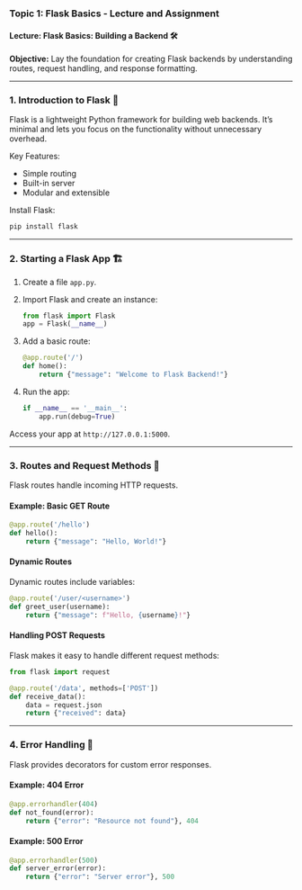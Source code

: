 ### Topic 1: Flask Basics - Lecture and Assignment

#### Lecture: **Flask Basics: Building a Backend 🛠️**

**Objective:** Lay the foundation for creating Flask backends by understanding routes, request handling, and response formatting.

---

### **1. Introduction to Flask 🚀**

Flask is a lightweight Python framework for building web backends. It’s minimal and lets you focus on the functionality without unnecessary overhead.

Key Features:

- Simple routing
- Built-in server
- Modular and extensible

Install Flask:

```bash
pip install flask
```

---

### **2. Starting a Flask App 🏗️**

1. Create a file `app.py`.
2. Import Flask and create an instance:

   ```python
   from flask import Flask
   app = Flask(__name__)
   ```

3. Add a basic route:

   ```python
   @app.route('/')
   def home():
       return {"message": "Welcome to Flask Backend!"}
   ```

4. Run the app:
   ```python
   if __name__ == '__main__':
       app.run(debug=True)
   ```

Access your app at `http://127.0.0.1:5000`.

---

### **3. Routes and Request Methods 🔄**

Flask routes handle incoming HTTP requests.

#### **Example: Basic GET Route**

```python
@app.route('/hello')
def hello():
    return {"message": "Hello, World!"}
```

#### **Dynamic Routes**

Dynamic routes include variables:

```python
@app.route('/user/<username>')
def greet_user(username):
    return {"message": f"Hello, {username}!"}
```

#### **Handling POST Requests**

Flask makes it easy to handle different request methods:

```python
from flask import request

@app.route('/data', methods=['POST'])
def receive_data():
    data = request.json
    return {"received": data}
```

---

### **4. Error Handling 🛑**

Flask provides decorators for custom error responses.

#### **Example: 404 Error**

```python
@app.errorhandler(404)
def not_found(error):
    return {"error": "Resource not found"}, 404
```

#### **Example: 500 Error**

```python
@app.errorhandler(500)
def server_error(error):
    return {"error": "Server error"}, 500
```
